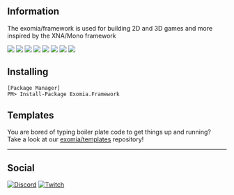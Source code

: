 ## Information

The exomia/framework is used for building 2D and 3D games and more inspired by the XNA/Mono framework

![](https://img.shields.io/github/issues-pr/exomia/framework.svg)
![](https://img.shields.io/github/issues/exomia/framework.svg)
![](https://img.shields.io/github/last-commit/exomia/framework.svg)
![](https://img.shields.io/github/contributors/exomia/framework.svg)
![](https://img.shields.io/github/commit-activity/y/exomia/framework.svg)
![](https://img.shields.io/github/languages/top/exomia/framework.svg)
![](https://img.shields.io/github/languages/count/exomia/framework.svg)
![](https://img.shields.io/github/license/exomia/framework.svg)

## Installing

```shell
[Package Manager]
PM> Install-Package Exomia.Framework
```

## Templates

You are bored of typing boiler plate code to get things up and running?  
Take a look at our [exomia/templates](https://github.com/exomia/templates) repository!

---
## Social

[![Discord](https://img.shields.io/discord/427640639732187136.svg?label=&logo=discord&logoColor=ffffff&color=7389D8&labelColor=6A7EC2)](https://discord.com/invite/ZFJXe6f)
[![Twitch](https://img.shields.io/twitch/status/exomia.svg?label=&logo=twitch&logoColor=ffffff&color=7389D8&labelColor=6A7EC2)](https://www.twitch.tv/exomia/about)

